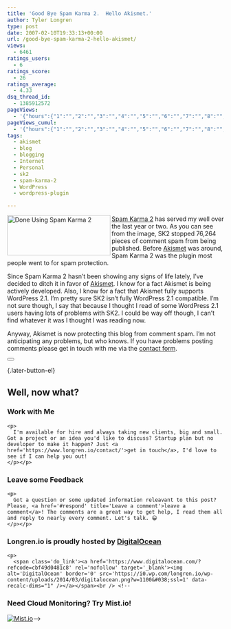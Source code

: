 ```yaml
---
title: 'Good Bye Spam Karma 2.  Hello Akismet.'
author: Tyler Longren
type: post
date: 2007-02-10T19:33:13+00:00
url: /good-bye-spam-karma-2-hello-akismet/
views:
  - 6461
ratings_users:
  - 6
ratings_score:
  - 26
ratings_average:
  - 4.33
dsq_thread_id:
  - 1385912572
pageViews:
  - '{"hours":{"1":"","2":"","3":"","4":"","5":"","6":"","7":"","8":"","9":"","10":"","11":"","12":"","13":"","14":"","15":"","16":"","17":"","18":"","19":"","20":"","21":"","22":"","23":"","24":"","25":"","26":"","27":"","28":"","29":"","30":"","31":"","32":"","33":"","34":"","35":"","36":"","37":"","38":"","39":"","40":"","41":"","42":"","43":"","44":"","45":"","46":"","47":""},"days":{"2":"","3":"","4":"","5":"","6":"","7":"","8":"","9":"","10":"","11":"","12":"","13":"","14":""},"weeks":{"3":"","4":"","5":"","6":"","7":"","8":"","9":"","10":"","11":"","12":""},"months":{"4":"","5":"","6":"","7":"","8":"","9":"","10":"","11":"","12":"","13":"","14":"","15":"","16":"","17":"","18":"","19":"","20":"","21":"","22":"","23":"","24":""}}'
pageViews_cumul:
  - '{"hours":{"1":"","2":"","3":"","4":"","5":"","6":"","7":"","8":"","9":"","10":"","11":"","12":"","13":"","14":"","15":"","16":"","17":"","18":"","19":"","20":"","21":"","22":"","23":"","24":"","25":"","26":"","27":"","28":"","29":"","30":"","31":"","32":"","33":"","34":"","35":"","36":"","37":"","38":"","39":"","40":"","41":"","42":"","43":"","44":"","45":"","46":"","47":""},"days":{"2":"","3":"","4":"","5":"","6":"","7":"","8":"","9":"","10":"","11":"","12":"","13":"","14":""},"weeks":{"3":"","4":"","5":"","6":"","7":"","8":"","9":"","10":"","11":"","12":""},"months":{"4":"","5":"","6":"","7":"","8":"","9":"","10":"","11":"","12":"","13":"","14":"","15":"","16":"","17":"","18":"","19":"","20":"","21":"","22":"","23":"","24":""}}'
tags:
  - akismet
  - blog
  - blogging
  - Internet
  - Personal
  - sk2
  - spam-karma-2
  - WordPress
  - wordpress-plugin

---
```

<a href="https://i0.wp.com/farm1.static.flickr.com/174/385707231_17353e58d0_o.png" title="Last Spam Karma 2 Shot" rel="thumbnail"><img loading="lazy" src="https://i0.wp.com/farm1.static.flickr.com/174/385707231_17353e58d0_m.jpg?resize=240%2C93" width="240" height="93" alt="Done Using Spam Karma 2" align="left" data-recalc-dims="1" /></a>[Spam Karma 2][1] has served my well over the last year or two. As you can see from the image, SK2 stopped 76,264 pieces of comment spam from being published. Before [Akismet][2] was around, Spam Karma 2 was the plugin most people went to for spam protection.

Since Spam Karma 2 hasn&#8217;t been showing any signs of life lately, I&#8217;ve decided to ditch it in favor of [Akismet][2]. I know for a fact Akismet is being actively developed. Also, I know for a fact that Akismet fully supports WordPress 2.1. I&#8217;m pretty sure SK2 isn&#8217;t fully WordPress 2.1 compatible. I&#8217;m not sure though, I say that because I thought I read of some WordPress 2.1 users having lots of problems with SK2. I could be way off though, I can&#8217;t find whatever it was I thought I was reading now.

Anyway, Akismet is now protecting this blog from comment spam. I&#8217;m not anticipating any problems, but who knows. If you have problems posting comments please get in touch with me via the [contact form][3]. 

<div class="wpulike wpulike-default " >
  <div class="wp_ulike_general_class wp_ulike_is_not_liked">
    <button type="button"
					aria-label="Like Button"
					data-ulike-id="2309"
					data-ulike-nonce="a6440220d0"
					data-ulike-type="likeThis"
					data-ulike-template="wpulike-default"
					data-ulike-display-likers="0"
					data-ulike-disable-pophover="0"
					class="wp_ulike_btn wp_ulike_put_image wp_likethis_2309"></button><span class="count-box"></span>
  </div>
</div>

[][4]{.later-button-el}

<div class='what-next'>
  <h2>
    Well, now what?
  </h2>
  
  <div class='hire'>
    <h3>
      Work with Me
    </h3>
    
    <p>
      I'm available for hire and always taking new clients, big and small. Got a project or an idea you'd like to discuss? Startup plan but no developer to make it happen? Just <a href='https://www.longren.io/contact/'>get in touch</a>, I'd love to see if I can help you out!
    </p></p>
  </div>
  
  <div class='hire'>
    <h3>
      Leave some Feedback
    </h3>
    
    <p>
      Got a question or some updated information releavant to this post? Please, <a href='#respond' title='Leave a comment'>leave a comment</a>! The comments are a great way to get help, I read them all and reply to nearly every comment. Let's talk. 😀
    </p></p>
  </div>
  
  <div class='now-what-bottom-ad'>
    <h3>
      Longren.io is proudly hosted by <a href='https://www.digitalocean.com/?refcode=cbf49d0481c8'>DigitalOcean</a>
    </h3>
    
    <p>
      <span class='do_link'><a href='https://www.digitalocean.com/?refcode=cbf49d0481c8' rel='nofollow' target='_blank'><img alt='DigitalOcean' border='0' src='https://i0.wp.com/longren.io/wp-content/uploads/2014/03/digitalocean.png?w=1100&#038;ssl=1' data-recalc-dims="1" /></a></span><br /> <!--

<h3>Need Cloud Monitoring? Try Mist.io!</h3>

<span class='do_link'><a href='http://mist.io/?ref=tyler' rel='nofollow' target='_blank'><img alt='Mist.io' border='0' src='https://i0.wp.com/longren.io/wp-content/uploads/2014/04/mistio.jpg?w=1100&#038;ssl=1' data-recalc-dims="1"></a></span>--></div> </div>

 [1]: http://unknowngenius.com/blog/wordpress/spam-karma/
 [2]: http://akismet.com/
 [3]: http://www.longren.org/contact/
 [4]: #